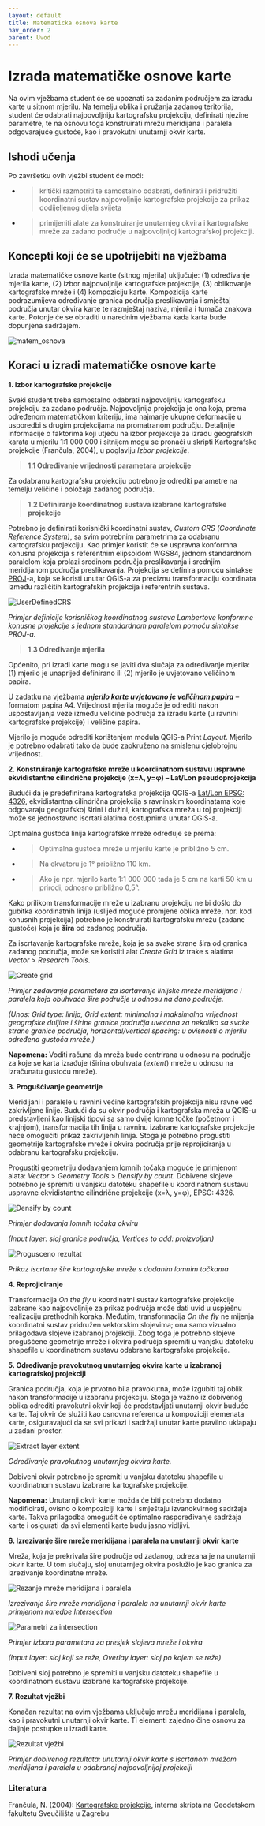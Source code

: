```yaml
---
layout: default
title: Matematicka osnova karte
nav_order: 2
parent: Uvod
---
```

# Izrada matematičke osnove karte 

Na ovim vježbama student će se upoznati sa zadanim područjem za izradu karte u sitnom mjerilu.
Na temelju oblika i pružanja zadanog teritorija, student će odabrati najpovoljniju kartografsku projekciju, definirati njezine parametre, te na osnovu toga konstruirati mrežu meridijana i paralela odgovarajuće gustoće, kao i pravokutni unutarnji okvir karte. 

## Ishodi učenja
Po završetku  ovih vježbi student će moći:
- > kritički razmotriti te samostalno odabrati, definirati i pridružiti koordinatni sustav najpovoljnije kartografske projekcije za prikaz dodijeljenog dijela svijeta
- >	primijeniti alate za konstruiranje unutarnjeg okvira i kartografske mreže za zadano područje u najpovoljnijoj kartografskoj projekciji.

## Koncepti koji će se upotrijebiti na vježbama
Izrada matematičke osnove karte (sitnog mjerila) uključuje: (1) određivanje mjerila karte, (2) izbor najpovoljnije kartografske projekcije, (3) oblikovanje kartografske mreže i (4) kompoziciju karte. Kompozicija karte podrazumijeva određivanje granica područja preslikavanja i smještaj područja unutar okvira karte te razmještaj naziva, mjerila i tumača znakova karte. Potonje će se obraditi u narednim vježbama kada karta bude dopunjena sadržajem.

![matem_osnova](https://github.com/kkevic/Digitalna-kartografija/blob/main/Sadrzaj/Slike/Mat%20osnova%20grafike_path.svg)

## Koraci u izradi matematičke osnove karte

**1. Izbor kartografske projekcije**

Svaki student treba samostalno odabrati najpovoljniju kartografsku projekciju za zadano područje. Najpovoljnija projekcija je ona koja, prema određenom matematičkom kriteriju, ima najmanje ukupne deformacije u usporedbi s drugim projekcijama na promatranom području. Detaljnije informacije o faktorima koji utječu na izbor projekcije za izradu geografskih karata u mjerilu 1:1 000 000 i sitnijem mogu se pronaći u skripti Kartografske projekcije (Frančula, 2004), u poglavlju *Izbor projekcije*.

>**1.1 Određivanje vrijednosti parametara projekcije**

Za odabranu kartografsku projekciju potrebno je odrediti parametre na temelju veličine i položaja zadanog područja.

>**1.2 Definiranje koordinatnog sustava izabrane kartografske projekcije**

Potrebno je definirati korisnički koordinatni sustav, *Custom CRS (Coordinate Reference System)*, sa svim potrebnim parametrima za odabranu kartografsku projekciju. Kao primjer koristit će se uspravna konformna konusna projekcija s referentnim elipsoidom WGS84, jednom standardnom paralelom koja prolazi sredinom područja preslikavanja i srednjim meridijanom područja preslikavanja. Projekcija se definira pomoću sintakse [PROJ](https://proj.org/en/9.5/)-a, koja se koristi unutar QGIS-a za preciznu transformaciju koordinata između različitih kartografskih projekcija i referentnih sustava.

![UserDefinedCRS](https://github.com/kkevic/Digitalna-kartografija/blob/main/Sadrzaj/Slike/UserDefinedCRS.png)

*Primjer definicije korisničkog koordinatnog sustava Lambertove konformne konusne projekcije s jednom standardnom paralelom pomoću sintakse PROJ-a.*

>**1.3 Određivanje mjerila**

Općenito, pri izradi karte mogu se javiti dva slučaja za određivanje mjerila: (1) mjerilo je unaprijed definirano ili (2) mjerilo je uvjetovano veličinom papira.

U zadatku na vježbama ***mjerilo karte uvjetovano je veličinom papira*** – formatom papira A4. Vrijednost mjerila moguće je odrediti nakon uspostavljanja veze između veličine područja za izradu karte (u ravnini kartografske projekcije) i veličine papira.

Mjerilo je moguće odrediti korištenjem modula QGIS-a Print *Layout*. Mjerilo je potrebno odabrati tako da bude zaokruženo na smislenu cjelobrojnu vrijednost.

**2. Konstruiranje kartografske mreže u koordinatnom sustavu uspravne ekvidistantne cilindrične projekcije (x=λ, y=φ) – Lat/Lon pseudoprojekcija**

Budući da je predefinirana kartografska projekcija QGIS-a [Lat/Lon EPSG: 4326](https://epsg.io/4326), ekvidistantna cilindrična projekcija s ravninskim koordinatama koje odgovaraju geografskoj širini i dužini, kartografska mreža u toj projekciji može se jednostavno iscrtati alatima dostupnima unutar QGIS-a. 

Optimalna gustoća linija kartografske mreže određuje se prema:

- > Optimalna gustoća mreže u mjerilu karte je približno 5 cm.
- > Na ekvatoru je 1° približno 110 km.
- > Ako je npr. mjerilo karte 1:1 000 000 tada je 5 cm na karti 50 km u prirodi, odnosno približno 0,5°.

Kako prilikom transformacije mreže u izabranu projekciju ne bi došlo do gubitka koordinatnih linija (uslijed moguće promjene oblika mreže, npr. kod konusnih projekcija) potrebno je konstruirati kartografsku mrežu (zadane gustoće) koja je **šira** od zadanog područja.

Za iscrtavanje kartografske mreže, koja je sa svake strane šira od granica zadanog područja, može se koristiti alat *Create Grid* iz trake s alatima *Vector* > *Research Tools*.

![Create grid](https://github.com/kkevic/Digitalna-kartografija/blob/main/Sadrzaj/Slike/1_1_Create%20Grid%20Window.PNG)

*Primjer zadavanja parametara za iscrtavanje linijske mreže meridijana i paralela koja 
obuhvaća šire područje u odnosu na dano područje.*

*(Unos: Grid type: linija, Grid extent: minimalna i maksimalna vrijednost geografske duljine i širine granice područja uvećana za nekoliko sa svake strane granice područja, horizontal/vertical spacing: 
u ovisnosti o mjerilu određena gustoća mreže.)*

**Napomena:** Voditi računa da mreža bude centrirana u odnosu na područje za koje se karta izrađuje (širina obuhvata (*extent*) mreže u odnosu na izračunatu gustoću mreže).

**3. Progušćivanje geometrije**

Meridijani i paralele u ravnini većine kartografskih projekcija nisu ravne već zakrivljene linije. Budući da su okvir područja i kartografska mreža u QGIS-u predstavljeni kao linijski tipovi sa samo dvije lomne točke (početnom i krajnjom), transformacija tih linija u ravninu izabrane kartografske projekcije neće omogućiti prikaz zakrivljenih linija. Stoga je potrebno progustiti geometrije kartografske mreže i okvira područja prije reprojiciranja u odabranu kartografsku projekciju.

Progustiti geometriju dodavanjem lomnih točaka moguće je primjenom alata: *Vector* > *Geometry Tools* > *Densify by count*. Dobivene slojeve potrebno je spremiti u vanjsku datoteku shapefile u koordinatnom sustavu uspravne ekvidistantne cilindrične projekcije (x=λ, y=φ), EPSG: 4326.

![Densify by count](https://github.com/kkevic/Digitalna-kartografija/blob/main/Sadrzaj/Slike/Densify%20by%20count.png)

*Primjer dodavanja lomnih točaka okviru*

*(Input layer: sloj granice područja, Vertices to add: proizvoljan)*

![Progusceno rezultat](https://github.com/kkevic/Digitalna-kartografija/blob/main/Sadrzaj/Slike/Progusceno.png)

*Prikaz iscrtane šire kartografske mreže s dodanim lomnim točkama*

**4. Reprojiciranje**

Transformacija *On the fly* u koordinatni sustav kartografske projekcije izabrane kao najpovoljnije za prikaz područja može dati uvid u uspješnu realizaciju prethodnih koraka. Međutim, transformacija *On the fly* ne mijenja koordinatni sustav pridružen vektorskim slojevima; ona samo vizualno prilagođava slojeve izabranoj projekciji. Zbog toga je potrebno slojeve progušćene geometrije mreže i okvira područja spremiti u vanjsku datoteku shapefile u koordinatnom sustavu odabrane kartografske projekcije. 

**5. Određivanje pravokutnog unutarnjeg okvira karte u izabranoj kartografskoj projekciji**

Granica područja, koja je prvotno bila pravokutna, može izgubiti taj oblik nakon transformacije u izabranu projekciju. Stoga je važno iz dobivenog oblika odrediti pravokutni okvir koji će predstavljati unutarnji okvir buduće karte. Taj okvir će služiti kao osnovna referenca u kompoziciji elemenata karte, osiguravajući da se svi prikazi i sadržaji unutar karte pravilno uklapaju u zadani prostor.

![Extract layer extent](https://github.com/kkevic/Digitalna-kartografija/blob/main/Sadrzaj/Slike/Layer%20extent.png)

*Određivanje pravokutnog unutarnjeg okvira karte.*

Dobiveni okvir potrebno je spremiti u vanjsku datoteku shapefile u koordinatnom sustavu izabrane kartografske projekcije.

**Napomena:** Unutarnji okvir karte možda će biti potrebno dodatno modificirati, ovisno o kompoziciji karte i smještaju izvanokvirnog sadržaja karte. Takva prilagodba omogućit će optimalno raspoređivanje sadržaja karte i osigurati da svi elementi karte budu jasno vidljivi.

**6. Izrezivanje šire mreže meridijana i paralela na unutarnji okvir karte**

Mreža, koja je prekrivala šire područje od zadanog, odrezana je na unutarnji okvir karte. U tom slučaju, sloj unutarnjeg okvira poslužio je kao granica za izrezivanje koordinatne mreže. 

![Rezanje mreže meridijana i paralela](https://github.com/kkevic/Digitalna-kartografija/blob/main/Sadrzaj/Slike/Intersection_okvir.png)

*Izrezivanje šire mreže meridijana i paralela na unutarnji okvir karte primjenom naredbe Intersection*

![Parametri za intersection](https://github.com/kkevic/Digitalna-kartografija/blob/main/Sadrzaj/Slike/Intersection_alat.png)

*Primjer izbora parametara za presjek slojeva mreže i okvira*

*(Input layer: sloj koji se reže, Overlay layer: sloj po kojem se reže)*

Dobiveni sloj potrebno je spremiti u vanjsku datoteku shapefile u koordinatnom sustavu izabrane kartografske projekcije.

**7. Rezultat vježbi**

Konačan rezultat na ovim vježbama uključuje mrežu meridijana i paralela, kao i pravokutni unutarnji okvir karte. Ti elementi zajedno čine osnovu za daljnje postupke u izradi karte.

![Rezultat vježbi](https://github.com/kkevic/Digitalna-kartografija/blob/main/Sadrzaj/Slike/1_Rezultat%20matematicke%20osnove.png)

*Primjer dobivenog rezultata: unutarnji okvir karte s iscrtanom mrežom meridijana i paralela u odabranoj najpovoljnijoj projekciji*

### Literatura

Frančula, N. (2004): [Kartografske projekcije](https://www.bib.irb.hr/croris-redir/), interna skripta na Geodetskom fakultetu Sveučilišta u Zagrebu
